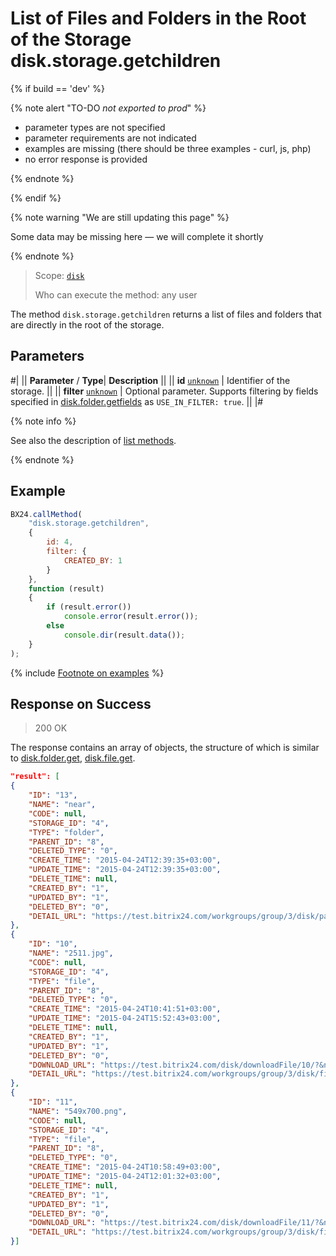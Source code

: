 # List of Files and Folders in the Root of the Storage disk.storage.getchildren

{% if build == 'dev' %}

{% note alert "TO-DO _not exported to prod_" %}

- parameter types are not specified
- parameter requirements are not indicated
- examples are missing (there should be three examples - curl, js, php)
- no error response is provided

{% endnote %}

{% endif %}

{% note warning "We are still updating this page" %}

Some data may be missing here — we will complete it shortly

{% endnote %}

> Scope: [`disk`](../../scopes/permissions.md)
>
> Who can execute the method: any user

The method `disk.storage.getchildren` returns a list of files and folders that are directly in the root of the storage.

## Parameters

#|
||  **Parameter** / **Type**| **Description** ||
|| **id**
[`unknown`](../../data-types.md) | Identifier of the storage. ||
|| **filter**
[`unknown`](../../data-types.md) |  Optional parameter. Supports filtering by fields specified in [disk.folder.getfields](../folder/disk-folder-get-fields.md) as `USE_IN_FILTER: true`. ||
|#

{% note info %}

See also the description of [list methods](../../how-to-call-rest-api/list-methods-pecularities.md).

{% endnote %}

## Example

```js
BX24.callMethod(
    "disk.storage.getchildren",
    {
        id: 4,
        filter: {
            CREATED_BY: 1
        }
    },
    function (result)
    {
        if (result.error())
            console.error(result.error());
        else
            console.dir(result.data());
    }
);
```
{% include [Footnote on examples](../../../_includes/examples.md) %}

## Response on Success

> 200 OK

The response contains an array of objects, the structure of which is similar to [disk.folder.get](../folder/disk-folder-get.md), [disk.file.get](../file/disk-file-get.md).

```json
"result": [
{
    "ID": "13",
    "NAME": "near",
    "CODE": null,
    "STORAGE_ID": "4",
    "TYPE": "folder",
    "PARENT_ID": "8",
    "DELETED_TYPE": "0",
    "CREATE_TIME": "2015-04-24T12:39:35+03:00",
    "UPDATE_TIME": "2015-04-24T12:39:35+03:00",
    "DELETE_TIME": null,
    "CREATED_BY": "1",
    "UPDATED_BY": "1",
    "DELETED_BY": "0",
    "DETAIL_URL": "https://test.bitrix24.com/workgroups/group/3/disk/path/near/"
},
{
    "ID": "10",
    "NAME": "2511.jpg",
    "CODE": null,
    "STORAGE_ID": "4",
    "TYPE": "file",
    "PARENT_ID": "8",
    "DELETED_TYPE": "0",
    "CREATE_TIME": "2015-04-24T10:41:51+03:00",
    "UPDATE_TIME": "2015-04-24T15:52:43+03:00",
    "DELETE_TIME": null,
    "CREATED_BY": "1",
    "UPDATED_BY": "1",
    "DELETED_BY": "0",
    "DOWNLOAD_URL": "https://test.bitrix24.com/disk/downloadFile/10/?&ncc=1&filename=2511.jpg&auth=******",
    "DETAIL_URL": "https://test.bitrix24.com/workgroups/group/3/disk/file/2511.jpg"
},
{
    "ID": "11",
    "NAME": "549x700.png",
    "CODE": null,
    "STORAGE_ID": "4",
    "TYPE": "file",
    "PARENT_ID": "8",
    "DELETED_TYPE": "0",
    "CREATE_TIME": "2015-04-24T10:58:49+03:00",
    "UPDATE_TIME": "2015-04-24T12:01:32+03:00",
    "DELETE_TIME": null,
    "CREATED_BY": "1",
    "UPDATED_BY": "1",
    "DELETED_BY": "0",
    "DOWNLOAD_URL": "https://test.bitrix24.com/disk/downloadFile/11/?&ncc=1&filename=549x700.png&auth=******",
    "DETAIL_URL": "https://test.bitrix24.com/workgroups/group/3/disk/file/549x700.png"
}]
```